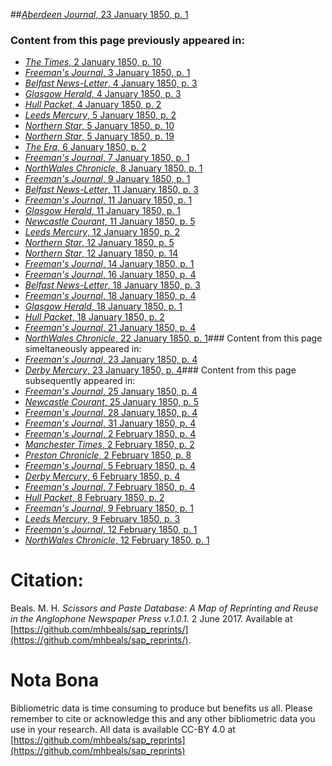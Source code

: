 ##[*Aberdeen Journal*, 23 January 1850, p. 1](https://mhbeals.github.io/sap_html/Aberdeen-Journal/Aberdeen-Journal-23-January-1850-p-1)

### Content from this page previously appeared in:
+ [*The Times*, 2 January 1850, p. 10](https://mhbeals.github.io/sap_html/The-Times/The-Times-2-January-1850-p-10)
+ [*Freeman's Journal*, 3 January 1850, p. 1](https://mhbeals.github.io/sap_html/Freeman's-Journal/Freeman's-Journal-3-January-1850-p-1)
+ [*Belfast News-Letter*, 4 January 1850, p. 3](https://mhbeals.github.io/sap_html/Belfast-News-Letter/Belfast-News-Letter-4-January-1850-p-3)
+ [*Glasgow Herald*, 4 January 1850, p. 3](https://mhbeals.github.io/sap_html/Glasgow-Herald/Glasgow-Herald-4-January-1850-p-3)
+ [*Hull Packet*, 4 January 1850, p. 2](https://mhbeals.github.io/sap_html/Hull-Packet/Hull-Packet-4-January-1850-p-2)
+ [*Leeds Mercury*, 5 January 1850, p. 2](https://mhbeals.github.io/sap_html/Leeds-Mercury/Leeds-Mercury-5-January-1850-p-2)
+ [*Northern Star*, 5 January 1850, p. 10](https://mhbeals.github.io/sap_html/Northern-Star/Northern-Star-5-January-1850-p-10)
+ [*Northern Star*, 5 January 1850, p. 19](https://mhbeals.github.io/sap_html/Northern-Star/Northern-Star-5-January-1850-p-19)
+ [*The Era*, 6 January 1850, p. 2](https://mhbeals.github.io/sap_html/The-Era/The-Era-6-January-1850-p-2)
+ [*Freeman's Journal*, 7 January 1850, p. 1](https://mhbeals.github.io/sap_html/Freeman's-Journal/Freeman's-Journal-7-January-1850-p-1)
+ [*NorthWales Chronicle*, 8 January 1850, p. 1](https://mhbeals.github.io/sap_html/NorthWales-Chronicle/NorthWales-Chronicle-8-January-1850-p-1)
+ [*Freeman's Journal*, 9 January 1850, p. 1](https://mhbeals.github.io/sap_html/Freeman's-Journal/Freeman's-Journal-9-January-1850-p-1)
+ [*Belfast News-Letter*, 11 January 1850, p. 3](https://mhbeals.github.io/sap_html/Belfast-News-Letter/Belfast-News-Letter-11-January-1850-p-3)
+ [*Freeman's Journal*, 11 January 1850, p. 1](https://mhbeals.github.io/sap_html/Freeman's-Journal/Freeman's-Journal-11-January-1850-p-1)
+ [*Glasgow Herald*, 11 January 1850, p. 1](https://mhbeals.github.io/sap_html/Glasgow-Herald/Glasgow-Herald-11-January-1850-p-1)
+ [*Newcastle Courant*, 11 January 1850, p. 5](https://mhbeals.github.io/sap_html/Newcastle-Courant/Newcastle-Courant-11-January-1850-p-5)
+ [*Leeds Mercury*, 12 January 1850, p. 2](https://mhbeals.github.io/sap_html/Leeds-Mercury/Leeds-Mercury-12-January-1850-p-2)
+ [*Northern Star*, 12 January 1850, p. 5](https://mhbeals.github.io/sap_html/Northern-Star/Northern-Star-12-January-1850-p-5)
+ [*Northern Star*, 12 January 1850, p. 14](https://mhbeals.github.io/sap_html/Northern-Star/Northern-Star-12-January-1850-p-14)
+ [*Freeman's Journal*, 14 January 1850, p. 1](https://mhbeals.github.io/sap_html/Freeman's-Journal/Freeman's-Journal-14-January-1850-p-1)
+ [*Freeman's Journal*, 16 January 1850, p. 4](https://mhbeals.github.io/sap_html/Freeman's-Journal/Freeman's-Journal-16-January-1850-p-4)
+ [*Belfast News-Letter*, 18 January 1850, p. 3](https://mhbeals.github.io/sap_html/Belfast-News-Letter/Belfast-News-Letter-18-January-1850-p-3)
+ [*Freeman's Journal*, 18 January 1850, p. 4](https://mhbeals.github.io/sap_html/Freeman's-Journal/Freeman's-Journal-18-January-1850-p-4)
+ [*Glasgow Herald*, 18 January 1850, p. 1](https://mhbeals.github.io/sap_html/Glasgow-Herald/Glasgow-Herald-18-January-1850-p-1)
+ [*Hull Packet*, 18 January 1850, p. 2](https://mhbeals.github.io/sap_html/Hull-Packet/Hull-Packet-18-January-1850-p-2)
+ [*Freeman's Journal*, 21 January 1850, p. 4](https://mhbeals.github.io/sap_html/Freeman's-Journal/Freeman's-Journal-21-January-1850-p-4)
+ [*NorthWales Chronicle*, 22 January 1850, p. 1](https://mhbeals.github.io/sap_html/NorthWales-Chronicle/NorthWales-Chronicle-22-January-1850-p-1)### Content from this page simeltaneously appeared in:
+ [*Freeman's Journal*, 23 January 1850, p. 4](https://mhbeals.github.io/sap_html/Freeman's-Journal/Freeman's-Journal-23-January-1850-p-4)
+ [*Derby Mercury*, 23 January 1850, p. 4](https://mhbeals.github.io/sap_html/Derby-Mercury/Derby-Mercury-23-January-1850-p-4)### Content from this page subsequently appeared in:
+ [*Freeman's Journal*, 25 January 1850, p. 4](https://mhbeals.github.io/sap_html/Freeman's-Journal/Freeman's-Journal-25-January-1850-p-4)
+ [*Newcastle Courant*, 25 January 1850, p. 5](https://mhbeals.github.io/sap_html/Newcastle-Courant/Newcastle-Courant-25-January-1850-p-5)
+ [*Freeman's Journal*, 28 January 1850, p. 4](https://mhbeals.github.io/sap_html/Freeman's-Journal/Freeman's-Journal-28-January-1850-p-4)
+ [*Freeman's Journal*, 31 January 1850, p. 4](https://mhbeals.github.io/sap_html/Freeman's-Journal/Freeman's-Journal-31-January-1850-p-4)
+ [*Freeman's Journal*, 2 February 1850, p. 4](https://mhbeals.github.io/sap_html/Freeman's-Journal/Freeman's-Journal-2-February-1850-p-4)
+ [*Manchester Times*, 2 February 1850, p. 2](https://mhbeals.github.io/sap_html/Manchester-Times/Manchester-Times-2-February-1850-p-2)
+ [*Preston Chronicle*, 2 February 1850, p. 8](https://mhbeals.github.io/sap_html/Preston-Chronicle/Preston-Chronicle-2-February-1850-p-8)
+ [*Freeman's Journal*, 5 February 1850, p. 4](https://mhbeals.github.io/sap_html/Freeman's-Journal/Freeman's-Journal-5-February-1850-p-4)
+ [*Derby Mercury*, 6 February 1850, p. 4](https://mhbeals.github.io/sap_html/Derby-Mercury/Derby-Mercury-6-February-1850-p-4)
+ [*Freeman's Journal*, 7 February 1850, p. 4](https://mhbeals.github.io/sap_html/Freeman's-Journal/Freeman's-Journal-7-February-1850-p-4)
+ [*Hull Packet*, 8 February 1850, p. 2](https://mhbeals.github.io/sap_html/Hull-Packet/Hull-Packet-8-February-1850-p-2)
+ [*Freeman's Journal*, 9 February 1850, p. 1](https://mhbeals.github.io/sap_html/Freeman's-Journal/Freeman's-Journal-9-February-1850-p-1)
+ [*Leeds Mercury*, 9 February 1850, p. 3](https://mhbeals.github.io/sap_html/Leeds-Mercury/Leeds-Mercury-9-February-1850-p-3)
+ [*Freeman's Journal*, 12 February 1850, p. 1](https://mhbeals.github.io/sap_html/Freeman's-Journal/Freeman's-Journal-12-February-1850-p-1)
+ [*NorthWales Chronicle*, 12 February 1850, p. 1](https://mhbeals.github.io/sap_html/NorthWales-Chronicle/NorthWales-Chronicle-12-February-1850-p-1)
                    
# Citation: 

Beals. M. H. *Scissors and Paste Database: A Map of Reprinting and Reuse in the Anglophone Newspaper Press v.1.0.1.* 2 June 2017. Available at [https://github.com/mhbeals/sap_reprints/](https://github.com/mhbeals/sap_reprints/). 
                    
# Nota Bona

Bibliometric data is time consuming to produce but benefits us all. Please remember to cite or acknowledge this and any other bibliometric data you use in your research. All data is available CC-BY 4.0 at [https://github.com/mhbeals/sap_reprints](https://github.com/mhbeals/sap_reprints)